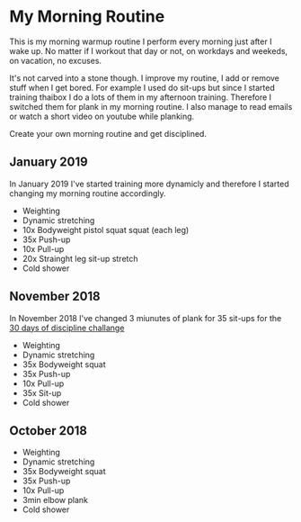 # My Morning Routine

This is my morning warmup routine I perform every morning just after I wake up. No matter if I workout that day or not, on workdays and weekeds, on vacation, no excuses.

It's not carved into a stone though. I improve my routine, I add or remove stuff when I get bored. For example I used do sit-ups but since I started training thaibox I do a lots of them in my afternoon training. Therefore I switched them for plank in my morning routine. I also manage to read emails or watch a short video on youtube while planking.

Create your own morning routine and get disciplined.

## January 2019
In January 2019 I've started training more dynamicly and therefore I started changing my morning routine accordingly.

- Weighting
- Dynamic stretching
- 10x Bodyweight pistol squat squat (each leg)
- 35x Push-up
- 10x Pull-up
- 20x Strainght leg sit-up stretch
- Cold shower

## November 2018
In November 2018 I've changed 3 miunutes of plank for 35 sit-ups for the [30 days of discipline challange](/articles/30-day-of-discipline)

- Weighting
- Dynamic stretching
- 35x Bodyweight squat
- 35x Push-up
- 10x Pull-up
- 35x Sit-up
- Cold shower

## October 2018
- Weighting
- Dynamic stretching
- 35x Bodyweight squat
- 35x Push-up
- 10x Pull-up
- 3min elbow plank
- Cold shower
